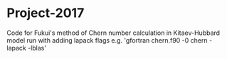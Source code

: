# Project-2017
Code for Fukui's method of Chern number calculation in Kitaev-Hubbard model
run with adding lapack flags e.g. 'gfortran chern.f90 -0 chern -lapack -lblas'
